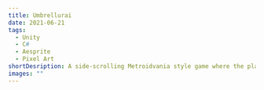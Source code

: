 ```yaml
---
title: Umbrellurai
date: 2021-06-21
tags:
  - Unity
  - C#
  - Aesprite
  - Pixel Art
shortDesription: A side-scrolling Metroidvania style game where the player controls an umbrella-wielding samurai.
images: ""
---
```

